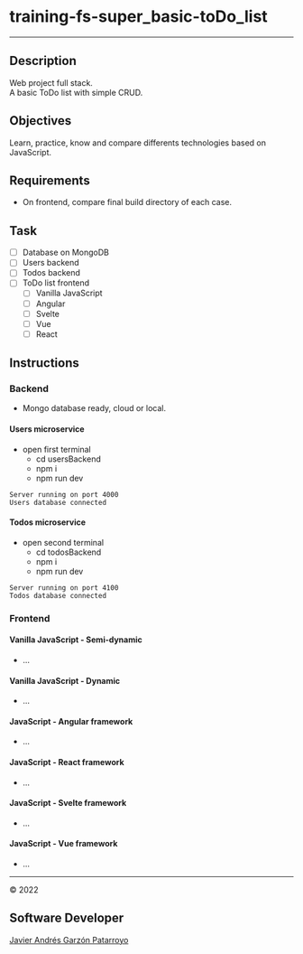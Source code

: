# training-fs-super_basic-toDo_list
---
## Description
Web project full stack.  
A basic ToDo list with simple CRUD.
## Objectives
Learn, practice, know and compare differents technologies based on JavaScript.
## Requirements
- On frontend, compare final build directory of each case.
## Task
- [ ] Database on MongoDB
- [ ] Users backend
- [ ] Todos backend
- [ ] ToDo list frontend
  - [ ] Vanilla JavaScript
  - [ ] Angular
  - [ ] Svelte
  - [ ] Vue
  - [ ] React
## Instructions
### Backend
- Mongo database ready, cloud or local.
#### Users microservice
- open first terminal
  - cd usersBackend
  - npm i
  - npm run dev
```
Server running on port 4000
Users database connected
```
#### Todos microservice
- open second terminal
  - cd todosBackend
  - npm i
  - npm run dev
```
Server running on port 4100
Todos database connected
```
### Frontend
#### Vanilla JavaScript - Semi-dynamic
- ...
#### Vanilla JavaScript - Dynamic
- ...
#### JavaScript - Angular framework
- ...
#### JavaScript - React framework
- ...
#### JavaScript - Svelte framework
- ...
#### JavaScript - Vue framework
- ...
---
:copyright: 2022
## Software Developer
<a href="https://javierandresgp.com" target="_blank">Javier Andrés Garzón Patarroyo</a>
